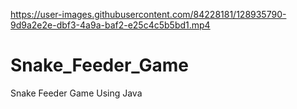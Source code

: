 

https://user-images.githubusercontent.com/84228181/128935790-9d9a2e2e-dbf3-4a9a-baf2-e25c4c5b5bd1.mp4

# Snake_Feeder_Game
Snake Feeder Game Using Java
